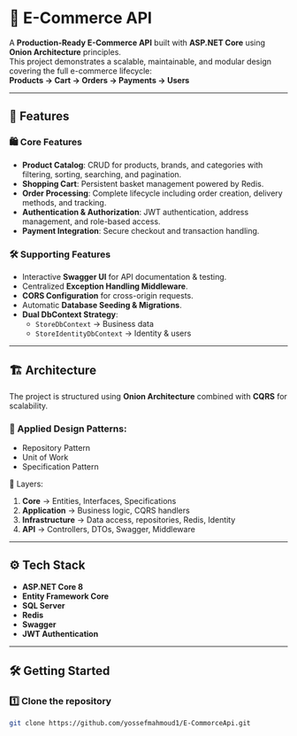 # 🛒 E-Commerce API

A **Production-Ready E-Commerce API** built with **ASP.NET Core** using **Onion Architecture** principles.  
This project demonstrates a scalable, maintainable, and modular design covering the full e-commerce lifecycle:  
**Products → Cart → Orders → Payments → Users**

---

## 🚀 Features

### 🛍️ Core Features
- **Product Catalog**: CRUD for products, brands, and categories with filtering, sorting, searching, and pagination.
- **Shopping Cart**: Persistent basket management powered by Redis.
- **Order Processing**: Complete lifecycle including order creation, delivery methods, and tracking.
- **Authentication & Authorization**: JWT authentication, address management, and role-based access.
- **Payment Integration**: Secure checkout and transaction handling.

### 🛠 Supporting Features
- Interactive **Swagger UI** for API documentation & testing.
- Centralized **Exception Handling Middleware**.
- **CORS Configuration** for cross-origin requests.
- Automatic **Database Seeding & Migrations**.
- **Dual DbContext Strategy**:
  - `StoreDbContext` → Business data
  - `StoreIdentityDbContext` → Identity & users

---

## 🏗️ Architecture

The project is structured using **Onion Architecture** combined with **CQRS** for scalability.

### 🔑 Applied Design Patterns:
- Repository Pattern  
- Unit of Work  
- Specification Pattern  

📌 Layers:
1. **Core** → Entities, Interfaces, Specifications  
2. **Application** → Business logic, CQRS handlers  
3. **Infrastructure** → Data access, repositories, Redis, Identity  
4. **API** → Controllers, DTOs, Swagger, Middleware  

---

## ⚙️ Tech Stack
- **ASP.NET Core 8**
- **Entity Framework Core**
- **SQL Server**
- **Redis**
- **Swagger**
- **JWT Authentication**

---

## 🛠️ Getting Started

### 1️⃣ Clone the repository
```bash
git clone https://github.com/yossefmahmoud1/E-CommorceApi.git
